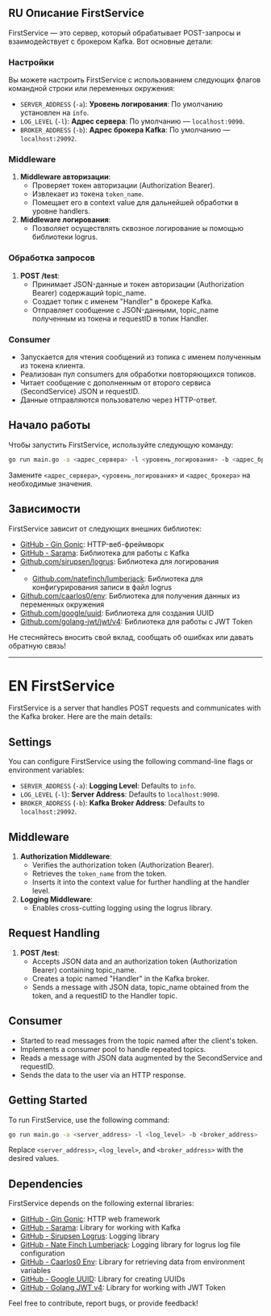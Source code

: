 ## RU Описание FirstService

FirstService — это сервер, который обрабатывает POST-запросы и взаимодействует с брокером Kafka.  Вот основные детали:

### Настройки

Вы можете настроить FirstService с использованием следующих флагов командной строки или переменных окружения:

- `SERVER_ADDRESS` (`-a`): **Уровень логирования**: По умолчанию установлен на `info`.
- `LOG_LEVEL` (`-l`): **Адрес сервера**: По умолчанию — `localhost:9090`.
- `BROKER_ADDRESS` (`-b`): **Адрес брокера Kafka**: По умолчанию — `localhost:29092`.

### Middleware

1. **Middleware авторизации**:
    - Проверяет токен авторизации (Authorization Bearer).
    - Извлекает из токена `token_name`.
    - Помещает его в context value для дальнейшей обработки в уровне handlers.
2. **Middleware логирования**:
    - Позволяет осуществлять сквозное логирование ы помощью библиотеки logrus.

### Обработка запросов

1. **POST /test**:
    - Принимает JSON-данные и токен авторизации (Authorization Bearer) содержащий topic_name.
    - Создает топик с именем "Handler" в брокере Kafka.
    - Отправляет сообщение с JSON-данными, topic_name полученным из токена и requestID в топик Handler.
  
### Consumer

- Запускается для чтения сообщений из топика с именем полученным из токена клиента.
- Реализован пул consumers для обработки повторяющихся топиков.
- Читает сообщение с дополненным от второго сервиса (SecondService) JSON и requestID.
- Данные отправляются пользователю через HTTP-ответ.


## Начало работы

Чтобы запустить FirstService, используйте следующую команду:

```bash
go run main.go -a <адрес_сервера> -l <уровень_логирования> -b <адрес_брокера>
```

Замените `<адрес_сервера>`, `<уровень_логирования>` и `<адрес_брокера>` на необходимые значения.

## Зависимости

FirstService зависит от следующих внешних библиотек:

- [GitHub - Gin Gonic](https://github.com/gin-gonic/gin): HTTP-веб-фреймворк
- [GitHub - Sarama](https://github.com/IBM/sarama): Библиотека для работы с Kafka
- [Github.com/sirupsen/logrus](https://github.com/sirupsen/logrus): Библиотека для логирования
- - [Github.com/natefinch/lumberjack](https://github.com/natefinch/lumberjack): Библиотека для конфигурирования записи в файл logrus
- [Github.com/caarlos0/env](https://github.com/caarlos0/env): Библиотека для получения данных из переменных окружения
- [Github.com/google/uuid](https://github.com/google/uuid): Библиотека для создания UUID
- [Github.com/golang-jwt/jwt/v4](https://github.com/golang-jwt/jwt/v4): Библиотека для работы с JWT Token

Не стесняйтесь вносить свой вклад, сообщать об ошибках или давать обратную связь!

________________________________________________________________________


# EN FirstService

FirstService is a server that handles POST requests and communicates with the Kafka broker. Here are the main details:

## Settings

You can configure FirstService using the following command-line flags or environment variables:

- `SERVER_ADDRESS` (`-a`): **Logging Level**: Defaults to `info`.
- `LOG_LEVEL` (`-l`): **Server Address**: Defaults to `localhost:9090`.
- `BROKER_ADDRESS` (`-b`): **Kafka Broker Address**: Defaults to `localhost:29092`.

## Middleware

1. **Authorization Middleware**:
   - Verifies the authorization token (Authorization Bearer).
   - Retrieves the `token_name` from the token.
   - Inserts it into the context value for further handling at the handler level.
2. **Logging Middleware**:
   - Enables cross-cutting logging using the logrus library.

## Request Handling

1. **POST /test**:
   - Accepts JSON data and an authorization token (Authorization Bearer) containing topic_name.
   - Creates a topic named "Handler" in the Kafka broker.
   - Sends a message with JSON data, topic_name obtained from the token, and a requestID to the Handler topic.
  
## Consumer

- Started to read messages from the topic named after the client's token.
- Implements a consumer pool to handle repeated topics.
- Reads a message with JSON data augmented by the SecondService and requestID.
- Sends the data to the user via an HTTP response.

## Getting Started

To run FirstService, use the following command:

```bash
go run main.go -a <server_address> -l <log_level> -b <broker_address>
```

Replace `<server_address>`, `<log_level>`, and `<broker_address>` with the desired values.

## Dependencies

FirstService depends on the following external libraries:

- [GitHub - Gin Gonic](https://github.com/gin-gonic/gin): HTTP web framework
- [GitHub - Sarama](https://github.com/IBM/sarama): Library for working with Kafka
- [GitHub - Sirupsen Logrus](https://github.com/sirupsen/logrus): Logging library
- [GitHub - Nate Finch Lumberjack](https://github.com/natefinch/lumberjack): Logging library for logrus log file configuration
- [GitHub - Caarlos0 Env](https://github.com/caarlos0/env): Library for retrieving data from environment variables
- [GitHub - Google UUID](https://github.com/google/uuid): Library for creating UUIDs
- [GitHub - Golang JWT v4](https://github.com/golang-jwt/jwt/v4): Library for working with JWT Token

Feel free to contribute, report bugs, or provide feedback!
```
